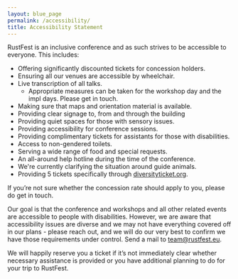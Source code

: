 ```yaml
---
layout: blue_page
permalink: /accessibility/
title: Accessibility Statement
---
```


RustFest is an inclusive conference and as such strives to be accessible to everyone. This includes:

* Offering significantly discounted tickets for concession holders.
* Ensuring all our venues are accessible by wheelchair.
* Live transcription of all talks.
    - Appropriate measures can be taken for the workshop day and the impl days. Please get in touch.
* Making sure that maps and orientation material is available.
* Providing clear signage to, from and through the building
* Providing quiet spaces for those with sensory issues.
* Providing accessibility for conference sessions.
* Providing complimentary tickets for assistants for those with disabilities.
* Access to non-gendered toilets.
* Serving a wide range of food and special requests.
* An all-around help hotline during the time of the conference.
* We're currently clarifying the situation around guide animals.
* Providing 5 tickets specifically through [diversityticket.org](https://diversitytickets.org).

If you’re not sure whether the concession rate should apply to you, please do get in touch.

Our goal is that the conference and workshops and all other related events are accessible to people with disabilities. However, we are aware that accessibility issues are diverse and we may not have everything covered off in our plans - please reach out, and we will do our very best to confirm we have those requirements under control. Send a mail to [team@rustfest.eu](mailto:team@rustfest.eu).

We will happily reserve you a ticket if it’s not immediately clear whether necessary assistance is provided or you have additional planning to do for your trip to RustFest.
